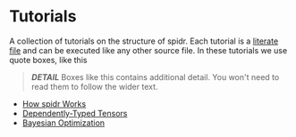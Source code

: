 # Tutorials

A collection of tutorials on the structure of spidr. Each tutorial is a [literate file](https://idris2.readthedocs.io/en/latest/reference/literate.html) and can be executed like any other source file. In these tutorials we use quote boxes, like this

> *__DETAIL__* Boxes like this contains additional detail. You won't need to read them to follow the wider text.

* [How spidr Works](HowSpidrWorks.md)
* [Dependently-Typed Tensors](DependentlyTypedTensors.md)
* [Bayesian Optimization](BayesianOptimizationDesign.md)
